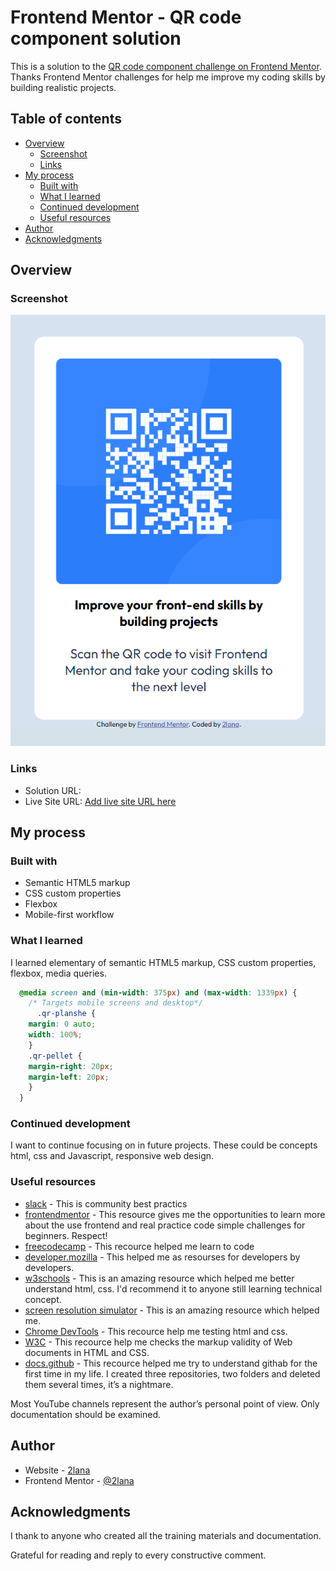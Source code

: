 # Frontend Mentor - QR code component solution

This is a solution to the [QR code component challenge on Frontend Mentor](https://www.frontendmentor.io/challenges/qr-code-component-iux_sIO_H). Thanks Frontend Mentor challenges for help me improve my coding skills by building realistic projects. 

## Table of contents

- [Overview](#overview)
  - [Screenshot](#screenshot)
  - [Links](#links)
- [My process](#my-process)
  - [Built with](#built-with)
  - [What I learned](#what-i-learned)
  - [Continued development](#continued-development)
  - [Useful resources](#useful-resources)
- [Author](#author)
- [Acknowledgments](#acknowledgments)


## Overview

### Screenshot

![](scan-qr-code.png)

### Links

- Solution URL: [](https://www.frontendmentor.io/profile/2lana)
- Live Site URL: [Add live site URL here](https://github.com/2lana)

## My process

### Built with

- Semantic HTML5 markup
- CSS custom properties
- Flexbox
- Mobile-first workflow

### What I learned

I learned elementary of semantic HTML5 markup, CSS custom properties, flexbox, media queries.


```css
  @media screen and (min-width: 375px) and (max-width: 1339px) {
    /* Targets mobile screens and desktop*/
      .qr-planshe {
    margin: 0 auto; 
    width: 100%;
    }
    .qr-pellet {
    margin-right: 20px;
    margin-left: 20px;
    }
  }

```

### Continued development

I want to continue focusing on in future projects. These could be concepts html, css and Javascript, responsive web design.

### Useful resources

- [slack](https://app.slack.com/) - This is community best practics
- [frontendmentor](https://www.frontendmentor.io/) - This resource gives me the opportunities to learn more about the use frontend and real practice code simple challenges for beginners. Respect!
- [freecodecamp](https://www.freecodecamp.org/) - This recource helped me learn to code
- [developer.mozilla](https://developer.mozilla.org) - This helped me as resourses for developers by developers.
- [w3schools](https://www.w3schools.com/) - This is an amazing resource which helped me better understand html, css. I'd recommend it to anyone still learning technical concept.
- [screen resolution simulator](https://searchenginereports.net/screen-resolution-simulator) - This is an amazing resource which helped me. 
- [Chrome DevTools](https://developer.chrome.com/docs/devtools/console/) - This recource help me testing html and css.
- [W3C](https://validator.w3.org/) - This recource help me checks the markup validity of Web documents in HTML and CSS.
- [docs.github](https://docs.github.com/en/get-started) - This recource helped me try to understand githab for the first time in my life. I created three repositories, two folders and deleted them several times, it’s a nightmare.

Most YouTube channels represent the author’s personal point of view. Only documentation should be examined.

## Author

- Website - [2lana](https://github.com/2lana)
- Frontend Mentor - [@2lana](https://www.frontendmentor.io/profile/2lana)

## Acknowledgments

I thank to anyone who created all the training materials and documentation.

Grateful for reading and reply to every constructive comment.
